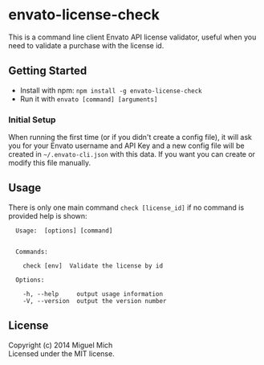 # envato-license-check

This is a command line client Envato API license validator, useful when you need to validate a purchase with the license id.

## Getting Started

*  Install with npm: `npm install -g envato-license-check`
*  Run it with `envato [command] [arguments]`

### Initial Setup
When running the first time (or if you didn't create a config file), it will ask you for your Envato username and API Key and a new config file will be created in `~/.envato-cli.json` with this data. If you want you can create or modify this file manually.

## Usage

There is only one main command `check [license_id]` if no command is provided help is shown:

```
  Usage:  [options] [command]


  Commands:

    check [env]  Validate the license by id

  Options:

    -h, --help     output usage information
    -V, --version  output the version number

```

## License

Copyright (c) 2014 Miguel Mich  
Licensed under the MIT license.